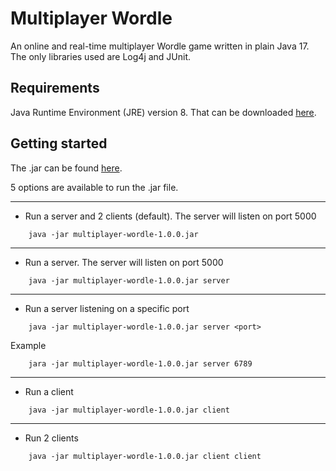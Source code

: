 # Multiplayer Wordle
An online and real-time multiplayer Wordle game written in plain Java 17. The only libraries used are Log4j and JUnit.

## Requirements
Java Runtime Environment (JRE) version 8. That can be downloaded [here](https://www.java.com/fr/download/manual.jsp).

## Getting started
The .jar can be found [here](https://github.com/tizba/multiplayer-wordle/releases).  

5 options are available to run the .jar file. 
___
- Run a server and 2 clients (default). The server will listen on port 5000
```
    java -jar multiplayer-wordle-1.0.0.jar
```
___
- Run a server. The server will listen on port 5000
```
    java -jar multiplayer-wordle-1.0.0.jar server
```
___
- Run a server listening on a specific port
```
    java -jar multiplayer-wordle-1.0.0.jar server <port>
```
Example
```
    jara -jar multiplayer-wordle-1.0.0.jar server 6789
```
___
- Run a client
```
    java -jar multiplayer-wordle-1.0.0.jar client
```
___
- Run 2 clients
```
    java -jar multiplayer-wordle-1.0.0.jar client client
```